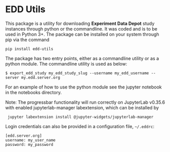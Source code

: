 # EDD Utils
This package is a utility for downloading **Experiment Data Depot** study instances through python or the commandline. It was coded and is to be used in Python 3+. The package can be installed on your system through pip via the command

```console
pip install edd-utils
```

The package has two entry points, either as a commandline utility or as a python module. The commandline utility is used as below:

```console
$ export_edd_study my_edd_study_slug --username my_edd_username --server my.edd.server.org
```

For an example of how to use the python module see the jupyter notebook in the notebooks directory.

Note: The progressbar functionality will run correctly on JupyterLab v0.35.6 with enabled jupyterlab-manager labextension, which can be installed by

```console
 jupyter labextension install @jupyter-widgets/jupyterlab-manager
```

Login credentials can also be provided in a configuration file, `~/.eddrc`:
```
[edd.server.org]
username: my_user_name
password: my_password
```

